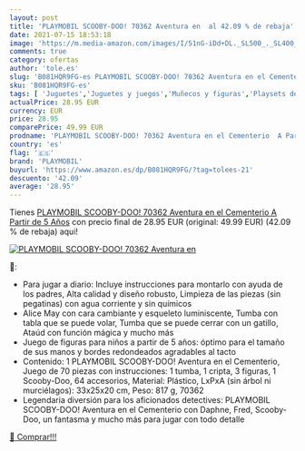 ```yaml
---
layout: post
title: 'PLAYMOBIL SCOOBY-DOO! 70362 Aventura en  al 42.09 % de rebaja'
date: 2021-07-15 18:53:18
image: 'https://m.media-amazon.com/images/I/51nG-iDd+DL._SL500_._SL400_.jpg'
comments: true
category: ofertas
author: 'tole.es'
slug: 'B081HQR9FG-es PLAYMOBIL SCOOBY-DOO! 70362 Aventura en el Cementerio A...'
sku: 'B081HQR9FG-es'
tags: [ 'Juguetes','Juguetes y juegos','Muñecos y figuras','Playsets de figuras de acción para niños','playmobil', ]
actualPrice: 28.95 EUR
currency: EUR
price: 28.95
comparePrice: 49.99 EUR
prodname: 'PLAYMOBIL SCOOBY-DOO! 70362 Aventura en el Cementerio  A Partir de 5 Años'
country: 'es'
flag: '🇪🇸'
brand: 'PLAYMOBIL'
buyurl: 'https://www.amazon.es/dp/B081HQR9FG/?tag=tolees-21'
descuento: '42.09'
average: '28.95'
---
```


Tienes [PLAYMOBIL SCOOBY-DOO! 70362 Aventura en el Cementerio  A Partir de 5 Años](https://www.amazon.es/dp/B081HQR9FG/?tag=tolees-21) con precio final de  28.95 EUR (original: 49.99 EUR) (42.09 %  de rebaja) aqui!

[![PLAYMOBIL SCOOBY-DOO! 70362 Aventura en ](https://m.media-amazon.com/images/I/51nG-iDd+DL._SL500_._SL400_.jpg)](https://www.amazon.es/dp/B081HQR9FG/?tag=tolees-21)

🔎:

- Para jugar a diario: Incluye instrucciones para montarlo con ayuda de los padres, Alta calidad y diseño robusto, Limpieza de las piezas (sin pegatinas) con agua corriente y sin químicos
- Alice May con cara cambiante y esqueleto luminiscente, Tumba con tabla que se puede volar, Tumba que se puede cerrar con un gatillo, Ataúd con función mágica y mucho más
- Juego de figuras para niños a partir de 5 años: óptimo para el tamaño de sus manos y bordes redondeados agradables al tacto
- Contenido: 1 PLAYMOBIL SCOOBY-DOO! Aventura en el Cementerio, Juego de 70 piezas con instrucciones: 1 tumba, 1 cripta, 3 figuras, 1 Scooby-Doo, 64 accesorios, Material: Plástico, LxPxA (sin árbol ni murciélagos): 33x25x20 cm, Peso: 817 g, 70362
- Legendaria diversión para los aficionados detectives: PLAYMOBIL SCOOBY-DOO! Aventura en el Cementerio con Daphne, Fred, Scooby-Doo, un fantasma y mucho más para jugar con todo detalle

[🛒 Comprar!!!](https://www.amazon.es/dp/B081HQR9FG/?tag=tolees-21)
